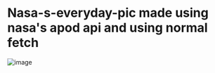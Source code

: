# Nasa-s-everyday-pic made using nasa's apod api and using normal fetch 
![image](https://user-images.githubusercontent.com/74948201/140239249-bf668897-0d0c-4fc5-b242-b54313835c77.png)
